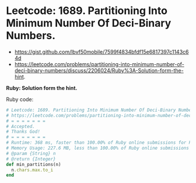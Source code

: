 # Leetcode: 1689. Partitioning Into Minimum Number Of Deci-Binary Numbers.

- https://gist.github.com/lbvf50mobile/7599f4834bfdf15e6817397c1143c64d
- https://leetcode.com/problems/partitioning-into-minimum-number-of-deci-binary-numbers/discuss/2206024/Ruby%3A-Solution-form-the-hint.

**Ruby: Solution form the hint.**


Ruby code:
```Ruby
# Leetcode: 1689. Partitioning Into Minimum Number Of Deci-Binary Numbers.
# https://leetcode.com/problems/partitioning-into-minimum-number-of-deci-binary-numbers/
# = = = = = = =
# Accepted.
# Thanks God!
# = = = = = = =
# Runtime: 368 ms, faster than 100.00% of Ruby online submissions for Partitioning Into Minimum Number Of Deci-Binary Numbers.
# Memory Usage: 227.6 MB, less than 100.00% of Ruby online submissions for Partitioning Into Minimum Number Of Deci-Binary Numbers.
# @param {String} n
# @return {Integer}
def min_partitions(n)
  n.chars.max.to_i
end
```

